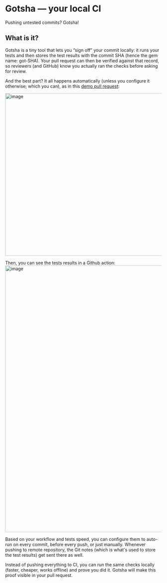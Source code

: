 # Gotsha — your local CI
Pushing untested commits? Gotsha!

## What is it?
Gotsha is a tiny tool that lets you “sign off” your commit locally: it runs your tests and then stores the test results with the commit SHA (hence the gem name: got-SHA). Your pull request can then be verified against that record, so reviewers (and GitHub) know you actually ran the checks before asking for review.

And the best part? It all happens automatically (unless you configure it otherwise; which you can), as in this [demo pull request](https://github.com/melounvitek/gotsha/pull/35):

<img width="664" height="523" alt="image" src="https://github.com/user-attachments/assets/6acb4a69-c405-420e-9a05-9b28df4ea1f0" />

Then, you can see the tests results in a Github action:
<img width="1022" height="858" alt="image" src="https://github.com/user-attachments/assets/cf5d6492-02a0-47ee-81ee-4e34234a7983" />

Based on your workflow and tests speed, you can configure them to auto-run on every commit, before every push, or just manually. Whenever pushing to remote repository, the Git notes (which is what's used to store the test results) get sent there as well.

Instead of pushing everything to CI, you can run the same checks locally (faster, cheaper, works offline) and prove you did it. Gotsha will make this proof visible in your pull request.
